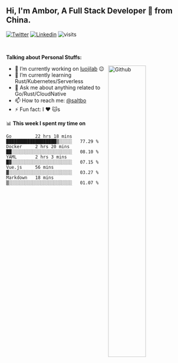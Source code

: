 <!-- Your title -->
## Hi, I'm Ambor, A Full Stack Developer 🚀 from China.

[![Twitter](https://img.shields.io/badge/-saltbo-1ca0f1?style=flat&logo=twitter&logoColor=white)](https://twitter.com/saltbo)
[![Linkedin](https://img.shields.io/badge/-saltbo-blue?style=flat&logo=Linkedin&logoColor=white)](https://www.linkedin.com/in/saltbo/)
![visits](https://komarev.com/ghpvc/?username=saltbo&color=brightgreen&label=visits)

&nbsp;

**Talking about Personal Stuffs:**
<!-- Any image aligned to the right. Beware the width -->
<img width="45%" align="right" alt="Github" src="https://raw.githubusercontent.com/onimur/.github/master/.resources/git-header.svg" />

- 🔭 I’m currently working on [luojilab](https://github.com/luojilab) :wink:
- 🌱 I’m currently learning Rust/Kubernetes/Serverless
- 💬 Ask me about anything related to Go/Rust/CloudNative
- 📫 How to reach me: [@saltbo](https://twitter.com/saltbobx)
- ⚡ Fun fact: I :heart: :cat:s


📊 **This week I spent my time on**
<!--START_SECTION:waka-->
```text
Go         22 hrs 18 mins  ███████████████████▒░░░░░   77.29 % 
Docker     2 hrs 20 mins   ██░░░░░░░░░░░░░░░░░░░░░░░   08.10 % 
YAML       2 hrs 3 mins    █▓░░░░░░░░░░░░░░░░░░░░░░░   07.15 % 
Vue.js     56 mins         ▓░░░░░░░░░░░░░░░░░░░░░░░░   03.27 % 
Markdown   18 mins         ▒░░░░░░░░░░░░░░░░░░░░░░░░   01.07 % 
```
<!--END_SECTION:waka-->
